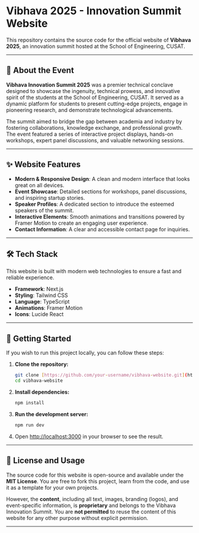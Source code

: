 
# Vibhava 2025 - Innovation Summit Website

This repository contains the source code for the official website of **Vibhava 2025**, an innovation summit hosted at the School of Engineering, CUSAT.

---

## 🚀 About the Event

**Vibhava Innovation Summit 2025** was a premier technical conclave designed to showcase the ingenuity, technical prowess, and innovative spirit of the students at the School of Engineering, CUSAT. It served as a dynamic platform for students to present cutting-edge projects, engage in pioneering research, and demonstrate technological advancements.

The summit aimed to bridge the gap between academia and industry by fostering collaborations, knowledge exchange, and professional growth. The event featured a series of interactive project displays, hands-on workshops, expert panel discussions, and valuable networking sessions.

---

## ✨ Website Features

-   **Modern & Responsive Design**: A clean and modern interface that looks great on all devices.
-   **Event Showcase**: Detailed sections for workshops, panel discussions, and inspiring startup stories.
-   **Speaker Profiles**: A dedicated section to introduce the esteemed speakers of the summit.
-   **Interactive Elements**: Smooth animations and transitions powered by Framer Motion to create an engaging user experience.
-   **Contact Information**: A clear and accessible contact page for inquiries.

---

## 🛠️ Tech Stack

This website is built with modern web technologies to ensure a fast and reliable experience.

-   **Framework**: Next.js
-   **Styling**: Tailwind CSS
-   **Language**: TypeScript
-   **Animations**: Framer Motion
-   **Icons**: Lucide React

---

## 🚀 Getting Started

If you wish to run this project locally, you can follow these steps:

1.  **Clone the repository:**
    ```sh
    git clone [https://github.com/your-username/vibhava-website.git](https://github.com/your-username/vibhava-website.git)
    cd vibhava-website
    ```

2.  **Install dependencies:**
    ```sh
    npm install
    ```

3.  **Run the development server:**
    ```sh
    npm run dev
    ```

4.  Open [http://localhost:3000](http://localhost:3000) in your browser to see the result.

---

## 📄 License and Usage

The source code for this website is open-source and available under the **MIT License**. You are free to fork this project, learn from the code, and use it as a template for your own projects.

However, the **content**, including all text, images, branding (logos), and event-specific information, is **proprietary** and belongs to the Vibhava Innovation Summit. You are **not permitted** to reuse the content of this website for any other purpose without explicit permission.

---
